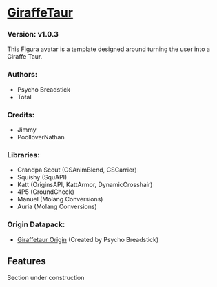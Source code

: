 # [GiraffeTaur](https://github.com/Taurs-with-Keyboards/FiguraGiraffeTaurAvatar)
### Version: v1.0.3
This Figura avatar is a template designed around turning the user into a Giraffe Taur.

### Authors:
- Psycho Breadstick
- Total

### Credits:
- Jimmy
- PoolloverNathan

### Libraries:
- Grandpa Scout (GSAnimBlend, GSCarrier)
- Squishy (SquAPI)
- Katt (OriginsAPI, KattArmor, DynamicCrosshair)
- 4P5 (GroundCheck)
- Manuel (Molang Conversions)
- Auria (Molang Conversions)

### Origin Datapack:
- [Giraffetaur Origin](https://github.com/PsychoBreadstick/Giraffetaur-Origin) (Created by Psycho Breadstick)

## Features
Section under construction